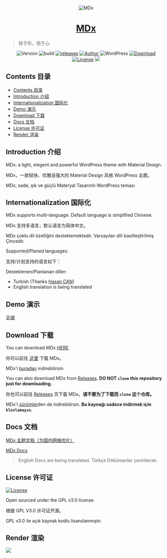 <p align="center">
<img src="https://img.flyhigher.top/top.jpg" alt="MDx">
</p>

<h1 align="center"><a href="https://mdx.flyhigher.top" target="_blank">MDx</a></h1>

> 轻于形，悦于心

<p align="center">
<img alt="Version" src="https://img.shields.io/badge/version-1.8.12-3f51b5.svg?style=flat-square"/>
<img alt="build" src="https://img.shields.io/badge/dynamic/json.svg?label=build&url=https%3A%2F%2Fbuildmdx.flyhigher.top%2Fbuild.json&query=%24.sta&colorB=44cc11&style=flat-square"/>
<a href="https://github.com/yrccondor/mdx/releases"><img alt="releases" src="https://img.shields.io/github/release/yrccondor/mdx.svg?style=flat-square"/></a>
<a href="https://flyhigher.top"><img alt="Author" src="https://img.shields.io/badge/author-Axton-red.svg?style=flat-square"/></a>
<img alt="WordPress" src="https://img.shields.io/badge/WordPress-4.4%2B-blue.svg?style=flat-square"/>
<a href="https://mdx.flyhigher.top"><img alt="Download" src="https://img.shields.io/badge/download-1.19M-brightgreen.svg?style=flat-square"/></a>
<a href="https://github.com/yrccondor/mdx/blob/master/LICENSE"><img alt="License" src="https://img.shields.io/badge/license-GPL%20V3.0-orange.svg?style=flat-square"/></a>
<a href="https://app.fossa.io/projects/git%2Bgithub.com%2Fyrccondor%2Fmdx?ref=badge_shield" alt="FOSSA Status"><img src="https://app.fossa.io/api/projects/git%2Bgithub.com%2Fyrccondor%2Fmdx.svg?type=shield"/></a>
</p>


## Contents 目录

- [Contents 目录](#contents-%E7%9B%AE%E5%BD%95)
- [Introduction 介绍](#introduction-%E4%BB%8B%E7%BB%8D)
- [Internationalization 国际化](#internationalization-%E5%9B%BD%E9%99%85%E5%8C%96)
- [Demo 演示](#demo-%E6%BC%94%E7%A4%BA)
- [Download 下载](#download-%E4%B8%8B%E8%BD%BD)
- [Docs 文档](#docs-%E6%96%87%E6%A1%A3)
- [License 许可证](#license-%E8%AE%B8%E5%8F%AF%E8%AF%81)
- [Render 渲染](#render-%E6%B8%B2%E6%9F%93)


## Introduction 介绍

MDx: a light, elegent and powerful WordPress theme with Material Design.

MDx，一款轻快、优雅且强大的 Material Design 风格 WordPress 主题。

MDx, sade, şık ve güçlü Materyal Tasarımlı WordPress teması

## Internationalization 国际化

MDx supports multi-language. Default language is simplified Chinese.

MDx 支持多语言，默认语言为简体中文。

MDx çoklu dil özelliğini desteklemektedir. Varsayılan dili basitleştirilmiş Çincedir.

Supported/Planed languages:

支持/计划支持的语言如下：

Desteklenen/Planlanan diller:

- Turkish (Thanks [Hasan CAN](https://github.com/Sn0bzy))
- English translation is being translated


## Demo 演示

[无垠](https://flyhigher.top)


## Download 下载

You can download MDx [HERE](https://mdx.flyhigher.top).

你可以前往 [这里](https://mdx.flyhigher.top) 下载 MDx。

MDx'i [buradan](https://mdx.flyhigher.top) indirebilirsin.

You can also download MDx from [Releases](https://github.com/yrccondor/mdx/releases). **DO NOT `clone` this repository just for downloading.**

你也可以前往 [Releases](https://github.com/yrccondor/mdx/releases) 页下载 MDx。**请不要为了下载而 `clone` 这个仓库。**

MDx'i [sürümler](https://github.com/yrccondor/mdx/releases)den de indirebilirsin. **Bu kaynağı sadece indirmek için `klonlamayın`.**

## Docs 文档

[MDx 主题文档（为国内网络优化）](https://mdxdoc.flyhigher.top/)

[MDx Docs](https://mdxdocs.flyhigher.top/)

> English Docs are being translated.
> Türkçe Dökümanlar çevirilecek.


## License 许可证

<a href="https://github.com/yrccondor/mdx/blob/master/LICENSE"><img alt="License" src="https://img.shields.io/badge/license-GPL%20V3.0-orange.svg?style=flat-square"/></a>


Open sourced under the GPL v3.0 license.

根据 GPL V3.0 许可证开源。

GPL v3.0 ile açık kaynak kodlu lisanslanmıştır.


## Render 渲染

![](https://img.flyhigher.top/wp-content/uploads/2017/11/det.jpg)

